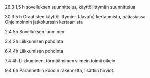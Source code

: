 ﻿26.3	1,5 h sovelluksen suunnittelua, käyttöliittymän suunnittelua

30.3	5 h Graafisten käyttöliittymien (Javafx) kertaamista, pääasiassa Ohjelmoinnin jatkokurssin kertaamista

2.4	5h Sovelluksen luominen

3.4	2h Liikkumisen pohdinta

6.4	4h Liikkumisen pohdinta

7.4	4h Liikkuminen, törmäämimen viimein toimii oikein.

9.4	6h Parannettiin koodin rakennetta, lisättiin hirviöt.